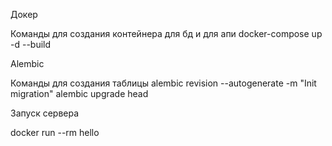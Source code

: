 

Докер

Команды для создания контейнера для бд и для апи
docker-compose up -d --build


Alembic

Команды для создания таблицы
alembic revision --autogenerate -m "Init migration"
alembic upgrade head


Запуск сервера

docker run --rm hello
